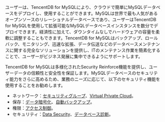 
ユーザーは、TencentDB for MySQLにより、クラウドで簡単にMySQLデータベースをデプロイし、使用することができます。MySQLは世界で最も人気があるオープンソースのリレーショナルデータベースであり、ユーザーはTencentDB for MySQLを使用して拡張可能なMySQLデータベースインスタンスを数分でデプロイできます。経済性に加えて、ダウンタイムなしでハードウェアの容量を柔軟に調整することもできます。TencentDB for MySQLはバックアップ、ロールバック、モニタリング、迅速な拡張、データ伝送などのデータベースメンテナンスに関する完全なソリューションを提供し、ITのメンテナンス作業を簡素化することで、ユーザーがビジネス発展に集中できるようにサポートします。

TencentDB for MySQLは多様化されたSecurity Reinforce機能を提供し、ユーザーデータの信頼性と安全性を保証します。MySQLデータベースのセキュリティ能力をさらに高めるため、業務のニーズに応じて、以下のセキュリティ機能を使用することをお勧めします。
- ネットワーク：[セキュリティグループ](https://intl.cloud.tencent.com/document/product/236/14470)、[Virtual Private Cloud](https://intl.cloud.tencent.com/document/product/215/535)。
- 保存：[データ暗号化](https://intl.cloud.tencent.com/document/product/236/38491)、[自動バックアップ](https://intl.cloud.tencent.com/document/product/236/37796)。
- 権限：[アクセス制御](https://intl.cloud.tencent.com/document/product/236/35296)。
- セキュリティ：[Data Security](https://cloud.tencent.com/document/product/236/53652)、[データベース診断](https://cloud.tencent.com/document/product/236/53653)。

